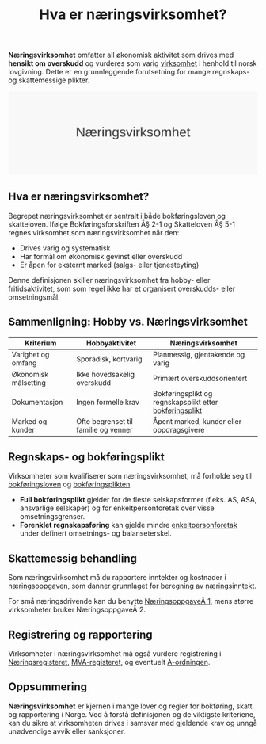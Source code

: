 ﻿---
title: "Hva er næringsvirksomhet?"
seoTitle: "Hva er næringsvirksomhet?"
meta_description: '**Næringsvirksomhet** omfatter all økonomisk aktivitet som drives med **hensikt om overskudd** og vurderes som varig [virksomhet](/blogs/regnskap/hva-er-virks...'
slug: naeringsvirksomhet
type: blog
layout: pages/single
---

**Næringsvirksomhet** omfatter all økonomisk aktivitet som drives med **hensikt om overskudd** og vurderes som varig [virksomhet](/blogs/regnskap/hva-er-virksomhet "Hva er en virksomhet? Definisjon og Regnskapsmessige Forhold") i henhold til norsk lovgivning. Dette er en grunnleggende forutsetning for mange regnskaps- og skattemessige plikter.

![Næringsvirksomhet: Definisjon og Regnskapsmessig Behandling](naeringsvirksomhet-image.svg)

## Hva er næringsvirksomhet?

Begrepet næringsvirksomhet er sentralt i både bokføringsloven og skatteloven. Ifølge Bokføringsforskriften Â§ 2-1 og Skatteloven Â§ 5-1 regnes virksomhet som næringsvirksomhet når den:

* Drives varig og systematisk
* Har formål om økonomisk gevinst eller overskudd
* Er åpen for eksternt marked (salgs- eller tjenesteyting)

Denne definisjonen skiller næringsvirksomhet fra hobby- eller fritidsaktivitet, som som regel ikke har et organisert overskudds- eller omsetningsmål.

## Sammenligning: Hobby vs. Næringsvirksomhet

| Kriterium             | Hobbyaktivitet                                | Næringsvirksomhet                                               |
|-----------------------|-----------------------------------------------|-----------------------------------------------------------------|
| Varighet og omfang    | Sporadisk, kortvarig                          | Planmessig, gjentakende og varig                               |
| Økonomisk målsetting  | Ikke hovedsakelig overskudd                   | Primært overskuddsorientert                                     |
| Dokumentasjon         | Ingen formelle krav                            | Bokføringsplikt og regnskapsplikt etter [bokføringsplikt](/blogs/regnskap/hva-er-bokforingsplikt "Hva er Bokføringsplikt? Komplett Guide til Norske Bokføringskrav") |
| Marked og kunder      | Ofte begrenset til familie og venner          | Åpent marked, kunder eller oppdragsgivere                      |

## Regnskaps- og bokføringsplikt

Virksomheter som kvalifiserer som næringsvirksomhet, må forholde seg til [bokføringsloven](/blogs/regnskap/hva-er-bokforingsloven "Hva er Bokføringsloven? Guide til bokføringsreglene i Norge") og [bokføringsplikten](/blogs/regnskap/hva-er-bokforingsplikt "Hva er Bokføringsplikt? Komplett Guide til Norske Bokføringskrav").

* **Full bokføringsplikt** gjelder for de fleste selskapsformer (f.eks. AS, ASA, ansvarlige selskaper) og for enkeltpersonforetak over visse omsetningsgrenser.
* **Forenklet regnskapsføring** kan gjelde mindre [enkeltpersonforetak](/blogs/regnskap/hva-er-enkeltpersonforetak "Hva er Enkeltpersonforetak? Komplett Guide til ENK i Norge") under definert omsetnings- og balanseterskel.

## Skattemessig behandling

Som næringsvirksomhet må du rapportere inntekter og kostnader i [næringsoppgaven](/blogs/regnskap/hva-er-naeringsoppgave "Hva er næringsoppgave? Komplett Guide til Næringsoppgaven i Norge"), som danner grunnlaget for beregning av [næringsinntekt](/blogs/regnskap/naeringsinntekt "Hva er næringsinntekt? Definisjon og Skattemessig Behandling").

For små næringsdrivende kan du benytte [NæringsoppgaveÂ 1](/blogs/regnskap/naeringsoppgave-1 "Hva er NæringsoppgaveÂ 1? Komplett Guide til NæringsoppgaveÂ 1"), mens større virksomheter bruker NæringsoppgaveÂ 2.

## Registrering og rapportering

Virksomheter i næringsvirksomhet må også vurdere registrering i [Næringsregisteret](/blogs/regnskap/hva-er-foretaksregisteret "Hva er Foretaksregisteret? Guide til Enhetsregister og Foretaksregister"), [MVA-registeret](/blogs/regnskap/hva-er-mva-registeret "Hva er MVA-registeret? Registreringsplikt for Merverdiavgift"), og eventuelt [A-ordningen](/blogs/regnskap/hva-er-a-meldingu "Hva er A-meldingen? Komplett Guide til A-rapportering").

## Oppsummering

**Næringsvirksomhet** er kjernen i mange lover og regler for bokføring, skatt og rapportering i Norge. Ved å forstå definisjonen og de viktigste kriteriene, kan du sikre at virksomheten drives i samsvar med gjeldende krav og unngå unødvendige avvik eller sanksjoner.










